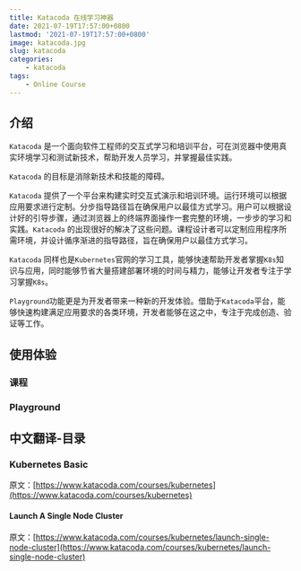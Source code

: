 ```yaml
---
title: Katacoda 在线学习神器
date: 2021-07-19T17:57:00+0800
lastmod: '2021-07-19T17:57:00+0800'
image: katacoda.jpg
slug: katacoda
categories:
    - katacoda
tags:
    - Online Course
---
```



## 介绍
`Katacoda` 是一个面向软件工程师的交互式学习和培训平台，可在浏览器中使用真实环境学习和测试新技术，帮助开发人员学习，并掌握最佳实践。

`Katacoda` 的目标是消除新技术和技能的障碍。

`Katacoda` 提供了一个平台来构建实时交互式演示和培训环境。运行环境可以根据应用要求进行定制。分步指导路径旨在确保用户以最佳方式学习。用户可以根据设计好的引导步骤，通过浏览器上的终端界面操作一套完整的环境，一步步的学习和实践。`Katacoda` 的出现很好的解决了这些问题。课程设计者可以定制应用程序所需环境，并设计循序渐进的指导路径，旨在确保用户以最佳方式学习。

`Katacoda` 同样也是`Kubernetes`官网的学习工具，能够快速帮助开发者掌握`K8s`知识与应用，同时能够节省大量搭建部署环境的时间与精力，能够让开发者专注于学习掌握`K8s`。

`Playground`功能更是为开发者带来一种新的开发体验。借助于`Katacoda`平台，能够快速构建满足应用要求的各类环境，开发者能够在这之中，专注于完成创造、验证等工作。

## 使用体验

### 课程

### Playground


## 中文翻译-目录
### Kubernetes Basic

原文：[https://www.katacoda.com/courses/kubernetes](https://www.katacoda.com/courses/kubernetes)

#### Launch A Single Node Cluster
    
原文：[https://www.katacoda.com/courses/kubernetes/launch-single-node-cluster](https://www.katacoda.com/courses/kubernetes/launch-single-node-cluster)

